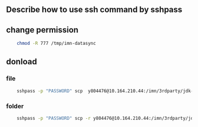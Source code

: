 ## Describe how to use ssh command by sshpass

## change permission
```bash
    chmod -R 777 /tmp/imn-datasync
```



## donload
### file
```bash
    sshpass -p "PASSWORD" scp  y804476@10.164.210.44:/imn/3rdparty/jdk-17  /imn/downloaded/jdk-17
```

### folder
```bash
    sshpass -p "PASSWORD" scp -r y804476@10.164.210.44:/imn/3rdparty/jdk-17  /imn/downloaded/jdk-17
```
